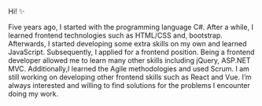 Hi! ✨

Five years ago, I started with the programming language C#. After a while, I learned frontend technologies such as HTML/CSS and, bootstrap. Afterwards, I started developing some extra skills on my own and learned JavaScript. Subsequently, I applied for a frontend position. Being a frontend developer allowed me to learn many other skills including jQuery, ASP.NET MVC. Additionally,I learned the Agile methodologies and used Scrum. I am still working on developing other frontend skills such as React and Vue.
I’m always interested and willing to find solutions for the problems I encounter doing my work.
